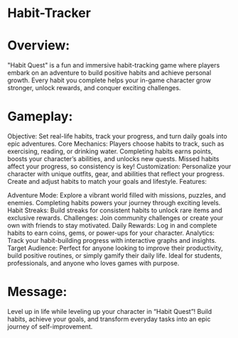 # Habit-Tracker

# Overview:
"Habit Quest" is a fun and immersive habit-tracking game where players embark on an adventure to build positive habits and achieve personal growth. Every habit you complete helps your in-game character grow stronger, unlock rewards, and conquer exciting challenges.

# Gameplay:

Objective: Set real-life habits, track your progress, and turn daily goals into epic adventures.
Core Mechanics:
Players choose habits to track, such as exercising, reading, or drinking water.
Completing habits earns points, boosts your character’s abilities, and unlocks new quests.
Missed habits affect your progress, so consistency is key!
Customization:
Personalize your character with unique outfits, gear, and abilities that reflect your progress.
Create and adjust habits to match your goals and lifestyle.
Features:

Adventure Mode: Explore a vibrant world filled with missions, puzzles, and enemies. Completing habits powers your journey through exciting levels.
Habit Streaks: Build streaks for consistent habits to unlock rare items and exclusive rewards.
Challenges: Join community challenges or create your own with friends to stay motivated.
Daily Rewards: Log in and complete habits to earn coins, gems, or power-ups for your character.
Analytics: Track your habit-building progress with interactive graphs and insights.
Target Audience:
Perfect for anyone looking to improve their productivity, build positive routines, or simply gamify their daily life. Ideal for students, professionals, and anyone who loves games with purpose.

# Message:
Level up in life while leveling up your character in “Habit Quest”! Build habits, achieve your goals, and transform everyday tasks into an epic journey of self-improvement.
